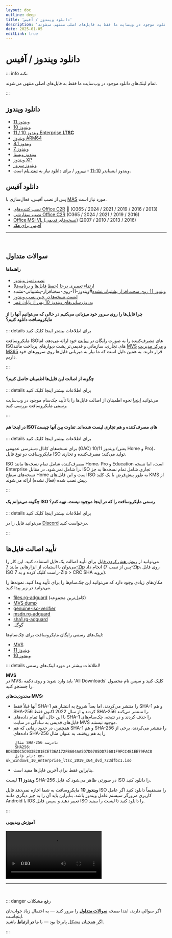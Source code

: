 ```yaml
---
layout: doc
outline: deep
title: 'دانلود ویندوز / آفیس'
description: 'تمام لینک‌های دانلود موجود در وب‌سایت ما فقط به فایل‌های اصلی منتهی می‌شوند'
date: 2025-01-05
editLink: true
---
```


# دانلود ویندوز / آفیس

::: info نکته

تمام لینک‌های دانلود موجود در وب‌سایت ما فقط به فایل‌های اصلی منتهی می‌شوند.

:::

## دانلود ویندوز
-  [ویندوز 11](./windows_11_links)
-  [ویندوز 10](./windows_10_links)
-  [ویندوز 10 / 11 Enterprise **LTSC**](./windows_ltsc_links)
-  [ویندوز ARM64](./windows_arm_links)
-  [ویندوز 8.1](./windows_8.1_links)
-  [ویندوز 7](./windows_7_links)
-  [ویندوز ویستا][winvist]
-  [ویندوز XP](./windows_xp_links)
-  [ویندوز سرور][winserv]
-  ویندوز اینسایدر [10-11][1] - [سرور][2] / برای دانلود نیاز به [ثبت نام][3] است.

## دانلود آفیس

پس از نصب آفیس، فعال‌سازی با [MAS](./intro#مرحله۲) مورد نیاز است.

-  [نصب کننده‌های Office C2R][4] 🤍 (O365 / 2024 / 2021 / 2019 / 2016 / 2013)
-  [نصب سفارشی Office C2R][5] (O365 / 2024 / 2021 / 2019 / 2016)
-  [Office MSI VL (نسخه‌های قدیمی)][winmsi] (2016 / 2013 / 2010 / 2007)
-  [آفیس برای **مک**][winmac]

<hr/><br/>

## سوالات متداول

#### راهنماها

- [نصب تمیز ویندوز](./clean_install_windows)
- [ارتقاء تعمیری درجا (حفظ فایل‌ها و برنامه‌ها)](./in-place_repair_upgrade)
- [ویندوز 11 روی سخت‌افزار پشتیبانی‌نشده](./clean_install_windows#ویندوز-11-روی-سختافزار-پشتیبانی-نشده)#ویندوز-11-روی-سختافزار-پشتیبانی-نشده
- [لیست نسخه‌ها در حین نصب ویندوز](./clean_install_windows#لیست-نسخهها-در-حین-نصب-ویندوز)
- [به‌روزرسانی‌های ویندوز 10 پس از پایان عمر](./windows10_eol)

#### چرا فایل‌ها را روی سرور خود میزبانی می‌کنیم در حالی که می‌توانیم آنها را از مایکروسافت دانلود کنیم؟

::: details برای اطلاعات بیشتر اینجا کلیک کنید

مایکروسافت ISOهای مصرف‌کننده را به صورت رایگان در [سایت][6] خود ارائه می‌دهد، اما ISOهای تجاری، سازمانی و قدیمی‌تر پشت دیوارهای پرداخت مانند [MVS][7] و [مرکز مدیریت M365][8] قرار دارند. به همین دلیل است که ما نیاز به میزبانی فایل‌ها روی سرورهای خود داریم.

:::

#### چگونه از اصالت این فایل‌ها اطمینان حاصل کنیم؟

::: details برای اطلاعات بیشتر اینجا کلیک کنید

می‌توانید [اینجا](./genuine-installation-media#چگونه-از-اصالت-این-فایلها-اطمینان-حاصل-کنیم) نحوه اطمینان از اصالت فایل‌ها را با تأیید چک‌سام موجود در وب‌سایت رسمی مایکروسافت بررسی کنید.

:::

#### در اینجا هم ISOهای مصرف‌کننده و هم تجاری لیست شده‌اند. تفاوت بین آنها چیست؟

::: details برای اطلاعات بیشتر اینجا کلیک کنید

برای نسخه‌های کانال دسترسی عمومی (GAC) ویندوز 10/11 (یعنی Home و Pro)، مایکروسافت دو نوع فایل ISO تولید می‌کند: مصرف‌کننده و تجاری.

ISO مصرف‌کننده شامل تمام نسخه‌ها مانند Home، Pro و Education است، اما نسخه Enterprise را شامل نمی‌شود. در مقابل، ISO تجاری شامل تمام نسخه‌ها به جز نسخه‌های سطح Home است و این فایل‌های ISO به طور پیش‌فرض با یک کلید KMS از پیش نصب شده (فعال نشده) ارائه می‌شوند.

:::

#### چگونه می‌توانم یک ISO رسمی مایکروسافت را که در اینجا موجود نیست، تهیه کنم؟

::: details برای اطلاعات بیشتر اینجا کلیک کنید

می‌توانید فایل را در [Discord][9] درخواست کنید.

:::


## تأیید اصالت فایل‌ها

می‌توانید از [روش هش کردن فایل][10] برای تأیید اصالت یک فایل استفاده کنید. این کار را می‌توان با استفاده از ابزارهایی مانند [7-Zip][11] انجام داد (پس از نصب 7-Zip، روی فایل ISO راست کلیک کرده و به 7-Zip > CRC SHA بروید).

مکان‌های زیادی وجود دارد که می‌توانید این چک‌سام‌ها را برای تأیید پیدا کنید. نمونه‌ها را می‌توانید در زیر پیدا کنید.

- [files.rg-adguard][12] (کامل‌ترین مجموعه)
- [MVS dump][13]
- [genuine-iso-verifier][14]
- [msdn.rg-adguard][15]
- [sha1.rg-adguard][16]
- گوگل

لینک‌های رسمی رایگان مایکروسافت برای چک‌سام‌ها:

- [MVS][17]
- [ویندوز 11][18]
- [ویندوز 10][19]


::: details اطلاعات بیشتر در مورد لینک‌های رسمی!

**MVS**  
در MVS، باید وارد شوید و روی دکمه 'All Downloads' کلیک کنید و سپس نام محصول را جستجو کنید.

**محدودیت‌های MVS:**
 - آنها قبلاً فقط SHA-1 را منتشر می‌کردند، اما بعداً شروع به انتشار هم SHA-1 و هم SHA-256 کردند و از سال 2022 اکنون فقط SHA-256 را منتشر می‌کنند.
 - با این حال، آنها تمام داده‌های SHA-1 را حذف کردند و در نتیجه، چک‌سام‌های فایل‌های قدیمی به سادگی در سایت MVS موجود نیستند.
 - همچنین، در حدود زمانی که هم SHA-1 و هم SHA-256 را منتشر می‌کردند، برخی از داده‌های SHA-256 را به هم ریختند، به عنوان مثال

```
	مثال SHA-256 نادرست
	SHA256: BDB3D0C5C933B201ECE736A172FB604AA5D7D0705DD75681F9FCC4B1EE79FAC8
	نام فایل: en-uk_windows_10_enterprise_ltsc_2019_x64_dvd_723dfbc1.iso
```

 - بنابراین فقط برای آخرین فایل‌ها مفید است.

**ویندوز 11**
لیست SHA-256 در صورتی ظاهر می‌شود که فایل ISO را دانلود کنید.

**ویندوز 10**
مایکروسافت به شما اجازه نمی‌دهد فایل ISO را مستقیماً دانلود کنید اگر عامل کاربری مرورگر سیستم عامل ویندوز باشد. بنابراین باید آن را به چیز دیگری مانند Android یا IOS تغییر دهید و سپس فایل ISO را دانلود کنید تا لیست را ببینید.

:::

#### آموزش ویدیویی

<video class="video-js vjs-default-skin vjs-fluid" controls preload="auto" data-setup='{}'>
  <source src="/how_to_verify_files.mp4" type="video/mp4" />
  <p class="vjs-no-js"></p>
</video>

<hr/><br/>

::: danger رفع مشکلات

اگر سوالی دارید، ابتدا صفحه [**سوالات متداول**](./faq) را مرور کنید — به احتمال زیاد جواب‌تان اینجاست.  
اگر همچنان مشکل پابرجا بود — با ما [**در ارتباط**](./troubleshoot) باشید.

::: 


[1]: https://www.microsoft.com/en-us/software-download/windowsinsiderpreviewiso
[2]: https://www.microsoft.com/en-us/software-download/windowsinsiderpreviewserver
[3]: https://www.microsoft.com/en-us/windowsinsider/getting-started
[4]: https://gravesoft.dev/office_c2r_links
[5]: https://gravesoft.dev/office_c2r_custom
[6]: https://www.microsoft.com/en-us/software-download
[7]: https://visualstudio.microsoft.com/subscriptions/
[8]: https://learn.microsoft.com/en-us/licensing/vlsc-faqs-home-page
[9]: https://discord.gg/FajfGaH3nD
[10]: https://en.wikipedia.org/wiki/File_verification
[11]: https://7-zip.org/
[12]: https://files.rg-adguard.net/search
[13]: https://awuctl.github.io/mvs/
[14]: https://genuine-iso-verifier.weebly.com/
[15]: https://msdn.rg-adguard.net/
[16]: https://sha1.rg-adguard.net/
[17]: https://my.visualstudio.com/Downloads
[18]: https://www.microsoft.com/en-us/software-download/windows11
[19]: https://www.microsoft.com/en-us/software-download/windows10
[win11]: https://massgrave.dev/windows_11_links
[win10]: https://massgrave.dev/windows_10_links
[winen]: https://massgrave.dev/windows_ltsc_links
[winarm]: https://massgrave.dev/windows_arm_links
[win8]: https://massgrave.dev/windows_8.1_links
[win7]: https://massgrave.dev/windows_7_links
[winvist]: https://massgrave.dev/windows_vista__links
[winxp]: https://massgrave.dev/windows_xp_links
[winserv]: https://massgrave.dev/windows_server_links
[winmsi]: https://massgrave.dev/office_msi_links
[winmac]: https://massgrave.dev/office_for_mac
